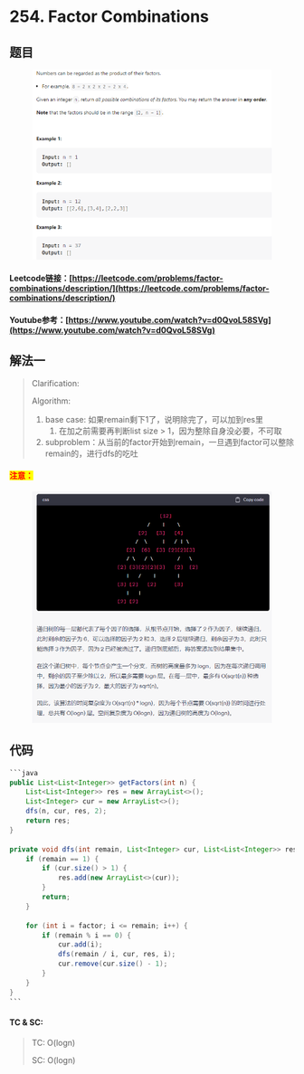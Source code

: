 # 254. Factor Combinations

## 题目

<figure><img src="../../.gitbook/assets/image (1) (7).png" alt=""><figcaption></figcaption></figure>

#### Leetcode链接：[https://leetcode.com/problems/factor-combinations/description/](https://leetcode.com/problems/factor-combinations/description/)

#### Youtube参考：[https://www.youtube.com/watch?v=d0QvoL58SVg](https://www.youtube.com/watch?v=d0QvoL58SVg)

## 解法一

> Clarification:&#x20;
>
> Algorithm:&#x20;
>
> 1. base case: 如果remain剩下1了，说明除完了，可以加到res里
>    1. 在加之前需要再判断list size > 1，因为整除自身没必要，不可取
> 2. subproblem：从当前的factor开始到remain，一旦遇到factor可以整除remain的，进行dfs的吃吐

#### <mark style="color:red;">注意：</mark>

<figure><img src="../../.gitbook/assets/image (157) (2).png" alt=""><figcaption></figcaption></figure>

## 代码

````java
```java
public List<List<Integer>> getFactors(int n) {
    List<List<Integer>> res = new ArrayList<>();
    List<Integer> cur = new ArrayList<>();
    dfs(n, cur, res, 2);
    return res;
}

private void dfs(int remain, List<Integer> cur, List<List<Integer>> res, int factor) {
    if (remain == 1) {
        if (cur.size() > 1) {
            res.add(new ArrayList<>(cur));
        }
        return;
    }

    for (int i = factor; i <= remain; i++) {
        if (remain % i == 0) {
            cur.add(i);
            dfs(remain / i, cur, res, i);
            cur.remove(cur.size() - 1);
        }
    }
}
```
````

#### TC & SC:&#x20;

> TC: O(logn)
>
> SC: O(logn)
